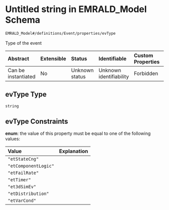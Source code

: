 # Untitled string in EMRALD_Model Schema

```txt
EMRALD_Model#/definitions/Event/properties/evType
```

Type of the event

| Abstract            | Extensible | Status         | Identifiable            | Custom Properties | Additional Properties | Access Restrictions | Defined In                                                                                                    |
| :------------------ | :--------- | :------------- | :---------------------- | :---------------- | :-------------------- | :------------------ | :------------------------------------------------------------------------------------------------------------ |
| Can be instantiated | No         | Unknown status | Unknown identifiability | Forbidden         | Allowed               | none                | [EMRALD_JsonSchemaV3_0.json*](../../../../../Emrald-UI/out/EMRALD_JsonSchemaV3_0.json "open original schema") |

## evType Type

`string`

## evType Constraints

**enum**: the value of this property must be equal to one of the following values:

| Value                | Explanation |
| :------------------- | :---------- |
| `"etStateCng"`       |             |
| `"etComponentLogic"` |             |
| `"etFailRate"`       |             |
| `"etTimer"`          |             |
| `"et3dSimEv"`        |             |
| `"etDistribution"`   |             |
| `"etVarCond"`        |             |
